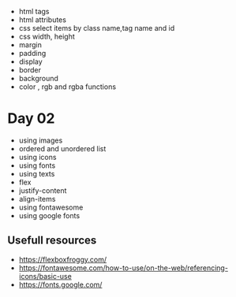 - html tags
- html attributes
- css select items by class name,tag name and id
- css width, height
- margin
- padding
- display
- border
- background
- color , rgb and rgba functions

# Day 02
- using images
- ordered and unordered list
- using icons 
- using fonts 
- using texts
- flex 
- justify-content
- align-items
- using fontawesome 
- using google fonts

## Usefull resources
- https://flexboxfroggy.com/
- https://fontawesome.com/how-to-use/on-the-web/referencing-icons/basic-use
- https://fonts.google.com/
